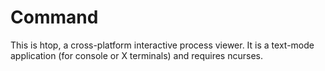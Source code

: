 # Command

This is htop, a cross-platform interactive process viewer.
It is a text-mode application (for console or X terminals)
and requires ncurses.
